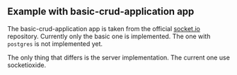 ## Example with basic-crud-application app

The basic-crud-application app is taken from the official [socket.io](https://github.com/socketio/socket.io/blob/main/examples/basic-crud-application) repository. Currently only the basic one is implemented. The one with `postgres` is not implemented yet.

The only thing that differs is the server implementation. The current one use socketioxide.